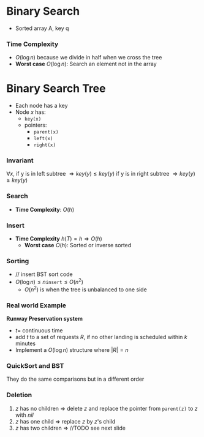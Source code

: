 # Binary Search

- Sorted array A, key q

### Time Complexity
- $O(\log n)$ because we divide in half when we cross the tree
- **Worst case** $O(\log n)$: Search an element not in the array

# Binary Search Tree
- Each node has a key 
- Node $x$ has:
	- `key(x)`
	- pointers:
		- `parent(x)`
		- `left(x)`
		- `right(x)`

### Invariant
$\forall x$, if y is in left subtree $\Rightarrow  key(y)\leq key(y)$
	if y is in right subtree $\Rightarrow  key(y)\geq key(y)$

### Search
- **Time Complexity**: $O(h)$

### Insert
- **Time Complexity** $h(T) = h \Rightarrow O(h)$  
	- **Worst case** $O(h)$: Sorted or inverse sorted  

### Sorting
- // insert BST sort code
- $O(\log n)\leq n \texttt{insert}\leq O(n^2)$ 
	- $O(n^2)$ is when the tree is unbalanced to one side

### Real world Example
**Runway Preservation system**
- $t=$ continuous time
- add $t$ to a set of requests $R$, if no other landing is scheduled within $k$ minutes
- Implement a $O(\log n)$ structure where $|R|=n$

### QuickSort and BST
They do the same comparisons but in a different order

### Deletion
1. $z$ has no children $\Rightarrow$ delete $z$ and replace the pointer from `parent(z)` to $z$ with $nil$ 
2. $z$ has one child $\Rightarrow$ replace $z$ by $z$'s child
3. $z$ has two children $\Rightarrow$ 
//TODO see next slide



